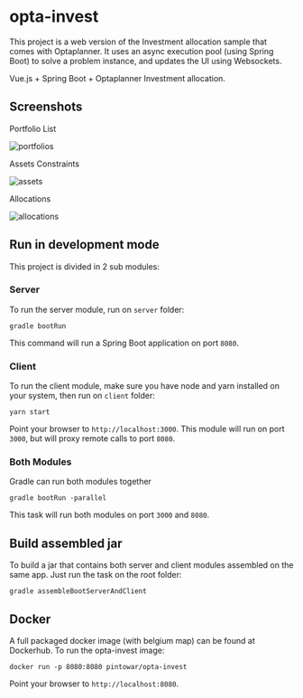 # opta-invest

This project is a web version of the Investment allocation sample that comes with Optaplanner. It uses an async execution pool (using Spring Boot) to solve a problem instance, and updates the UI using Websockets.

Vue.js + Spring Boot + Optaplanner Investment allocation.

## Screenshots

Portfolio List

![portfolios](docs/portfolios.png "Portfolios Screen")

Assets Constraints

![assets](docs/assets.png "Assets Screen")

Allocations

![allocations](docs/allocations.png "Allocations Screen")

## Run in development mode

This project is divided in 2 sub modules:

### Server

To run the server module, run on `server` folder:

    gradle bootRun

This command will run a Spring Boot application on port `8080`.

### Client

To run the client module, make sure you have node and yarn installed on your system, then run on `client` folder:

    yarn start

Point your browser to `http://localhost:3000`. This module will run on port `3000`, but will proxy remote calls to port `8080`.

### Both Modules

Gradle can run both modules together

    gradle bootRun -parallel

This task will run both modules on port `3000` and `8080`.

## Build assembled jar

To build a jar that contains both server and client modules assembled on the same app. Just run the task on the root folder:

    gradle assembleBootServerAndClient

## Docker

A full packaged docker image (with belgium map) can be found at Dockerhub. To run the opta-invest image:

    docker run -p 8080:8080 pintowar/opta-invest

Point your browser to `http://localhost:8080`.